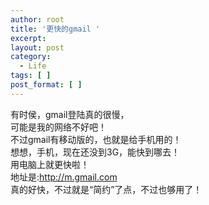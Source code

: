 ```yaml
---
author: root
title: '更快的gmail '
excerpt:
layout: post
category:
  - Life
tags: [ ]
post_format: [ ]
---
```

有时侯，gmail登陆真的很慢，  
可能是我的网络不好吧！  
不过gmail有移动版的，也就是给手机用的！  
想想，手机，现在还没到3G，能快到哪去！  
用电脑上就更快啦！  
地址是:http://m.gmail.com  
真的好快，不过就是“简约”了点，不过也够用了！